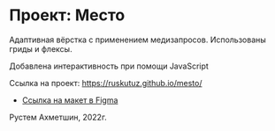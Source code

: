 # Проект: Место

Адаптивная вёрстка с применением медизапросов.
Использованы гриды и флексы.

Добавлена интерактивность при помощи JavaScript

Ссылка на проект: https://ruskutuz.github.io/mesto/

* [Ссылка на макет в Figma](https://www.figma.com/file/2cn9N9jSkmxD84oJik7xL7/JavaScript.-Sprint-4?node-id=0%3A1)

Рустем Ахметшин, 2022г.
